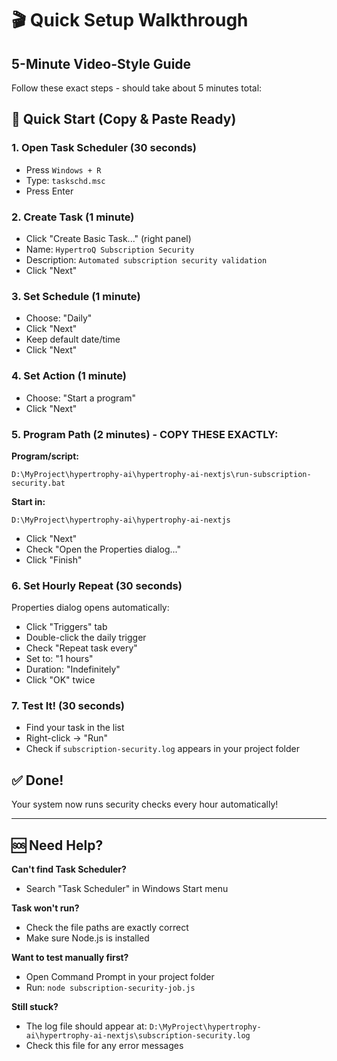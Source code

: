 # 🎬 Quick Setup Walkthrough
## 5-Minute Video-Style Guide

Follow these exact steps - should take about 5 minutes total:

## 🚀 Quick Start (Copy & Paste Ready)

### 1. Open Task Scheduler (30 seconds)
- Press `Windows + R`
- Type: `taskschd.msc`
- Press Enter

### 2. Create Task (1 minute)
- Click "Create Basic Task..." (right panel)
- Name: `HypertroQ Subscription Security`
- Description: `Automated subscription security validation`
- Click "Next"

### 3. Set Schedule (1 minute)
- Choose: "Daily"
- Click "Next"
- Keep default date/time
- Click "Next"

### 4. Set Action (1 minute)
- Choose: "Start a program"
- Click "Next"

### 5. Program Path (2 minutes) - COPY THESE EXACTLY:

**Program/script:**
```
D:\MyProject\hypertrophy-ai\hypertrophy-ai-nextjs\run-subscription-security.bat
```

**Start in:**
```
D:\MyProject\hypertrophy-ai\hypertrophy-ai-nextjs
```

- Click "Next"
- Check "Open the Properties dialog..."
- Click "Finish"

### 6. Set Hourly Repeat (30 seconds)
Properties dialog opens automatically:
- Click "Triggers" tab
- Double-click the daily trigger
- Check "Repeat task every"
- Set to: "1 hours"
- Duration: "Indefinitely"
- Click "OK" twice

### 7. Test It! (30 seconds)
- Find your task in the list
- Right-click → "Run"
- Check if `subscription-security.log` appears in your project folder

## ✅ Done!

Your system now runs security checks every hour automatically!

---

## 🆘 Need Help?

**Can't find Task Scheduler?**
- Search "Task Scheduler" in Windows Start menu

**Task won't run?**
- Check the file paths are exactly correct
- Make sure Node.js is installed

**Want to test manually first?**
- Open Command Prompt in your project folder
- Run: `node subscription-security-job.js`

**Still stuck?**
- The log file should appear at: `D:\MyProject\hypertrophy-ai\hypertrophy-ai-nextjs\subscription-security.log`
- Check this file for any error messages
